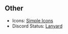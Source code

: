 

## Other

-   Icons: [Simple Icons](https://simpleicons.org/)
-   Discord Status: [Lanyard](https://github.com/Phineas/lanyard)
